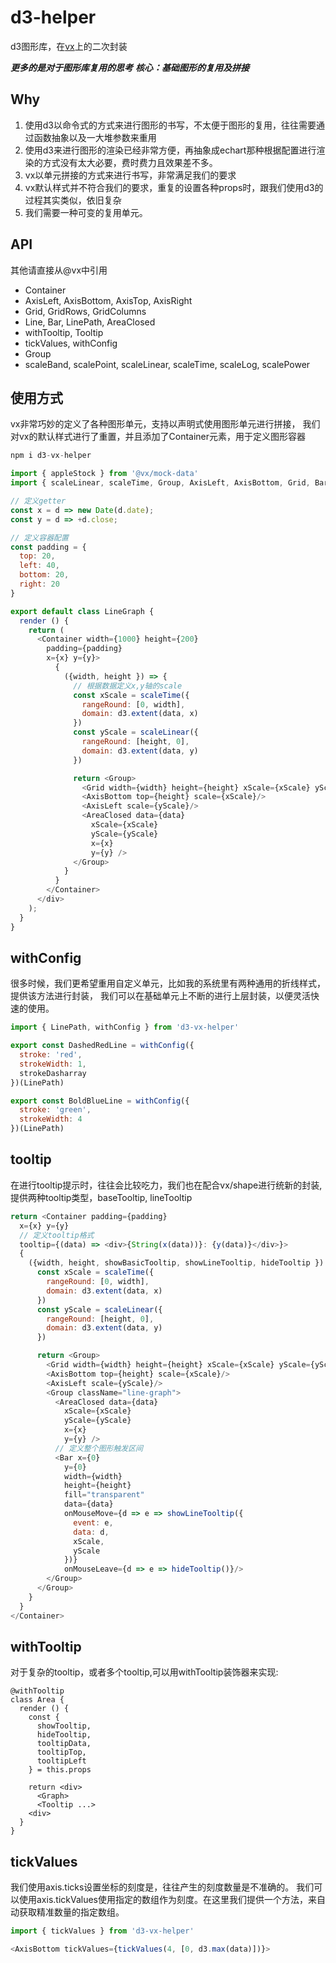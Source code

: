 # d3-helper
d3图形库，在[vx](https://github.com/hshoff/vx)上的二次封装

***更多的是对于图形库复用的思考***
***核心：基础图形的复用及拼接***

## Why
1. 使用d3以命令式的方式来进行图形的书写，不太便于图形的复用，往往需要通过函数抽象以及一大堆参数来重用
2. 使用d3来进行图形的渲染已经非常方便，再抽象成echart那种根据配置进行渲染的方式没有太大必要，费时费力且效果差不多。
3. vx以单元拼接的方式来进行书写，非常满足我们的要求
4. vx默认样式并不符合我们的要求，重复的设置各种props时，跟我们使用d3的过程其实类似，依旧复杂
5. 我们需要一种可变的复用单元。

## API
其他请直接从@vx中引用

- Container
- AxisLeft, AxisBottom, AxisTop, AxisRight
- Grid, GridRows, GridColumns
- Line, Bar, LinePath, AreaClosed
- withTooltip, Tooltip
- tickValues, withConfig
- Group
- scaleBand, scalePoint, scaleLinear, scaleTime, scaleLog, scalePower

## 使用方式
vx非常巧妙的定义了各种图形单元，支持以声明式使用图形单元进行拼接，
我们对vx的默认样式进行了重置，并且添加了Container元素，用于定义图形容器

``` js
npm i d3-vx-helper
```

``` js
import { appleStock } from '@vx/mock-data'
import { scaleLinear, scaleTime, Group, AxisLeft, AxisBottom, Grid, Bar, LinePath, AreaClosed } from 'd3-vx-helper'

// 定义getter
const x = d => new Date(d.date);
const y = d => +d.close;

// 定义容器配置
const padding = {
  top: 20,
  left: 40,
  bottom: 20,
  right: 20
}

export default class LineGraph {
  render () {
    return (
      <Container width={1000} height={200}
        padding={padding}
        x={x} y={y}>
          {
            ({width, height }) => {
              // 根据数据定义x,y轴的scale
              const xScale = scaleTime({
                rangeRound: [0, width],
                domain: d3.extent(data, x)
              })
              const yScale = scaleLinear({
                rangeRound: [height, 0],
                domain: d3.extent(data, y)
              })

              return <Group>
                <Grid width={width} height={height} xScale={xScale} yScale={yScale}/>
                <AxisBottom top={height} scale={xScale}/>
                <AxisLeft scale={yScale}/>
                <AreaClosed data={data}
                  xScale={xScale}
                  yScale={yScale}
                  x={x}
                  y={y} />
              </Group>
            }
          }
        </Container>
      </div>
    );
  }
}
```

## withConfig
很多时候，我们更希望重用自定义单元，比如我的系统里有两种通用的折线样式，提供该方法进行封装，
我们可以在基础单元上不断的进行上层封装，以便灵活快速的使用。

``` js
import { LinePath, withConfig } from 'd3-vx-helper'

export const DashedRedLine = withConfig({
  stroke: 'red',
  strokeWidth: 1,
  strokeDasharray
})(LinePath)

export const BoldBlueLine = withConfig({
  stroke: 'green',
  strokeWidth: 4
})(LinePath)
```

## tooltip
在进行tooltip提示时，往往会比较吃力，我们也在配合vx/shape进行统新的封装,
提供两种tooltip类型，baseTooltip, lineTooltip

``` js
return <Container padding={padding}
  x={x} y={y}
  // 定义tooltip格式
  tooltip={(data) => <div>{String(x(data))}: {y(data)}</div>}>
  {
    ({width, height, showBasicTooltip, showLineTooltip, hideTooltip }) => {
      const xScale = scaleTime({
        rangeRound: [0, width],
        domain: d3.extent(data, x)
      })
      const yScale = scaleLinear({
        rangeRound: [height, 0],
        domain: d3.extent(data, y)
      })

      return <Group>
        <Grid width={width} height={height} xScale={xScale} yScale={yScale}/>
        <AxisBottom top={height} scale={xScale}/>
        <AxisLeft scale={yScale}/>
        <Group className="line-graph">
          <AreaClosed data={data}
            xScale={xScale}
            yScale={yScale}
            x={x}
            y={y} />
          // 定义整个图形触发区间
          <Bar x={0}
            y={0}
            width={width}
            height={height}
            fill="transparent"
            data={data}
            onMouseMove={d => e => showLineTooltip({
              event: e,
              data: d,
              xScale,
              yScale
            })}
            onMouseLeave={d => e => hideTooltip()}/>
        </Group>
      </Group>
    }
  }
</Container>
```

## withTooltip
对于复杂的tooltip，或者多个tooltip,可以用withTooltip装饰器来实现:

```
@withTooltip
class Area {
  render () {
    const {
      showTooltip,
      hideTooltip,
      tooltipData,
      tooltipTop,
      tooltipLeft
    } = this.props

    return <div>
      <Graph>
      <Tooltip ...>
    <div>
  }
}
```

## tickValues
我们使用axis.ticks设置坐标的刻度是，往往产生的刻度数量是不准确的。
我们可以使用axis.tickValues使用指定的数组作为刻度。在这里我们提供一个方法，来自动获取精准数量的指定数组。

``` js
import { tickValues } from 'd3-vx-helper'

<AxisBottom tickValues={tickValues(4, [0, d3.max(data)])}>
```
